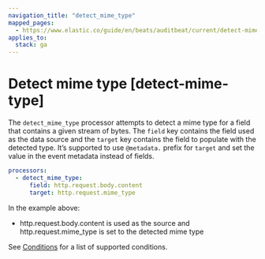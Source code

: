 ```yaml
---
navigation_title: "detect_mime_type"
mapped_pages:
  - https://www.elastic.co/guide/en/beats/auditbeat/current/detect-mime-type.html
applies_to:
  stack: ga
---
```


# Detect mime type [detect-mime-type]


The `detect_mime_type` processor attempts to detect a mime type for a field that contains a given stream of bytes. The `field` key contains the field used as the data source and the `target` key contains the field to populate with the detected type. It’s supported to use `@metadata.` prefix for `target` and set the value in the event metadata instead of fields.

```yaml
processors:
  - detect_mime_type:
      field: http.request.body.content
      target: http.request.mime_type
```

In the example above:
- http.request.body.content is used as the source and http.request.mime_type is set to the detected mime type

See [Conditions](/reference/auditbeat/defining-processors.md#conditions) for a list of supported conditions.

